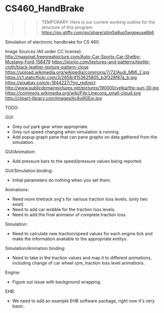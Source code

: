 # CS460_HandBrake

>>> TEMPORARY: Here is our current working outline for the structure of this program:
        https://go.gliffy.com/go/share/sitm5q6uo5wgpeuxe8b6

Simulation of electronic handbrake for CS 460.


Image Sources (All under CC license):
http://maxpixel.freegreatpicture.com/Auto-Car-Sports-Car-Shelby-Mustang-Ford-158479
https://pixnio.com/textures-and-patterns/textile-cloth/black-leather-texture-pattern-close
https://upload.wikimedia.org/wikipedia/commons/7/72/Audi_MMI_2.jpg
https://c1.staticflickr.com/3/2658/4153625805_b3f328f87a_b.jpg
https://pixabay.com/p-1844227/?no_redirect
http://www.publicdomainpictures.net/pictures/190000/velka/the-sun-30.jpg
https://commons.wikimedia.org/wiki/File:Linecons_small-cloud.svg
http://clipart-library.com/images/kc8o9GEoi.jpg


TODO:

GUI:
* Grey out park gear when appropriate.
* Grey out speed changing when simulation is running. 
* Add popup graph pane that can pane graphs on data gathered from the simulation. 

GUI/Animation:
* Add pressure bars to the speed/pressure values being reported.

GUI/Simulation binding:
* Initial parameters do nothing when you set them.

Animations:
* Need more tiretrack svg's for various traction loss levels. (only two exist)
* Need to add car wobble for the traction loss levels.
* Need to add the final animaion of complete traction loss.

Simulation:
* Need to calculate new traction/speed values for each engine tick and make the information avaliable
to the appropriate entitys. 

Simulation/Animation binding:
* Need to take in the traction values and map it to different animations, including change of car
wheel rpm, traction loss level animations.

Engine:
* Figure out issue with background wrapping. 

EHB:
* We need to add an example EHB software package, right now it's very basic.


